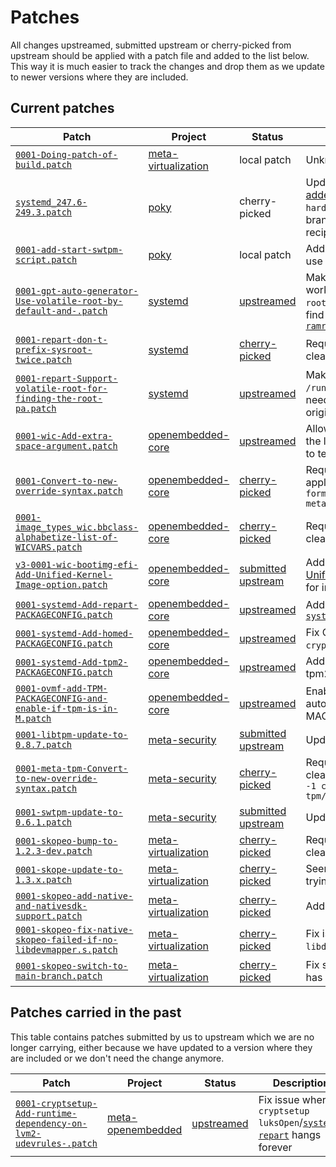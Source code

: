 # Patches
All changes upstreamed, submitted upstream or cherry-picked from upstream should be applied with a patch file and added to the list below. This way it is much easier to track the changes and drop them as we update to newer versions where they are included.

## Current patches
| Patch  | Project | Status | Description |
| - | - | - | - |
| [`0001-Doing-patch-of-build.patch`](../meta-k8s-setup/recipes-containers/runc/files/0001-Doing-patch-of-build.patch) | [meta-virtualization](https://git.yoctoproject.org/cgit/cgit.cgi/meta-virtualization/) | local patch | Unknown |
| [`systemd_247.6-249.3.patch`](../patches/poky/systemd/systemd_247.6-249.3.patch) | [poky](https://git.yoctoproject.org/cgit/cgit.cgi/poky) | cherry-picked | Update `systemd` for [TPM support added in v248](http://0pointer.net/blog/unlocking-luks2-volumes-with-tpm2-fido2-pkcs11-security-hardware-on-systemd-248.html). `git diff` between the `hardknott` ([b89bb2651d](https://git.yoctoproject.org/cgit/cgit.cgi/poky/commit/?id=b89bb2651d7c01084c84c40c3095ef93b36807fb)) and `master` branch ([a5b257006b](https://git.yoctoproject.org/cgit/cgit.cgi/poky/commit/?id=a5b257006b2c480d86e09909cdafb3c8ba05b863)) for the `systemd` recipe |
| [`0001-add-start-swtpm-script.patch`](../patches/poky/misc/0001-add-start-swtpm-script.patck) | [poky](https://git.yoctoproject.org/cgit/cgit.cgi/poky) | local patch | Adds our script, which starts swtpm to use with qemu, to the poky scrips dir.  |
| [`0001-gpt-auto-generator-Use-volatile-root-by-default-and-.patch`](../meta-k8s-setup/recipes-core/systemd/systemd/0001-gpt-auto-generator-Use-volatile-root-by-default-and-.patch) | [systemd](https://github.com/systemd/systemd) | [upstreamed](https://github.com/systemd/systemd/commit/b00651cf433012dea0c32db99af7cd0c542ea066) | Make [`systemd-gpt-auto-generator`](https://www.freedesktop.org/software/systemd/man/systemd-gpt-auto-generator.html) work with `/run/systemd/volatile-root`. This is needed as systemd can't find the original root partition due to [`ramrootfs`](../meta-k8s-setup/recipes-core/initrdscripts/initramfs-framework/ramrootfs) |
| [`0001-repart-don-t-prefix-sysroot-twice.patch`](../meta-k8s-setup/recipes-core/systemd/systemd/0001-repart-don-t-prefix-sysroot-twice.patch) | [systemd](https://github.com/systemd/systemd) | [cherry-picked](https://github.com/systemd/systemd/commit/6bbae9f8b33081b3647b7314497067e78363adc1) | Required for the next patch to apply cleanly |
| [`0001-repart-Support-volatile-root-for-finding-the-root-pa.patch`](../meta-k8s-setup/recipes-core/systemd/systemd/0001-repart-Support-volatile-root-for-finding-the-root-pa.patch) | [systemd](https://github.com/systemd/systemd) | [upstreamed](https://github.com/systemd/systemd/commit/54632d2ea405e9df9ca9c3c469c7d0feb3a85323) | Make [`systemd-repart`](https://www.freedesktop.org/software/systemd/man/systemd-repart.html) work with `/run/systemd/volatile-root`. This is needed as systemd can't find the original root partition due to [`ramrootfs`](../meta-k8s-setup/recipes-core/initrdscripts/initramfs-framework/ramrootfs) |
| [`0001-wic-Add-extra-space-argument.patch`](../patches/poky/misc/0001-wic-Add-extra-space-argument.patch) | [openembedded-core](https://git.openembedded.org/openembedded-core/) | [upstreamed](https://git.openembedded.org/openembedded-core/commit/?id=f81b188bcf5aa18746fd622eb7b5c0dcb0b5c93d) | Allow extra space to be added after the last partition, which makes it easier to test [`systemd-repart`](https://www.freedesktop.org/software/systemd/man/systemd-repart.html) in QEMU |
| [`0001-Convert-to-new-override-syntax.patch`](../patches/poky/misc/0001-Convert-to-new-override-syntax.patch) | [openembedded-core](https://git.openembedded.org/openembedded-core/) | [cherry-picked](https://git.openembedded.org/openembedded-core/commit/meta/classes/image_types_wic.bbclass?id=42344347be29f0997cc2f7636d9603b1fe1875ae) | Required for the next patch but one to apply cleanly. Created with `git format-patch -1 42344347be meta/classes/image_types_wic.bbclass` |
| [`0001-image_types_wic.bbclass-alphabetize-list-of-WICVARS.patch`](../patches/poky/misc/0001-image_types_wic.bbclass-alphabetize-list-of-WICVARS.patch) | [openembedded-core](https://git.openembedded.org/openembedded-core/) | [cherry-picked](https://git.openembedded.org/openembedded-core/commit/?id=aec6fcb98c7dabf16779efb333be09d73d9f4ee0) | Required for the next patch to apply cleanly |
| [`v3-0001-wic-bootimg-efi-Add-Unified-Kernel-Image-option.patch`](../patches/poky/misc/v3-0001-wic-bootimg-efi-Add-Unified-Kernel-Image-option.patch) | [openembedded-core](https://git.openembedded.org/openembedded-core/) | [submitted upstream](https://lists.openembedded.org/g/openembedded-core/topic/patch_v3_wic_bootimg_efi/85923375) | Add support to WIC for creating a [Unified Kernel Image](https://systemd.io/BOOT_LOADER_SPECIFICATION/#type-2-efi-unified-kernel-images), which is useful for implementing Secure Boot |
| [`0001-systemd-Add-repart-PACKAGECONFIG.patch`](../patches/poky/systemd/0001-systemd-Add-repart-PACKAGECONFIG.patch) | [openembedded-core](https://git.openembedded.org/openembedded-core/) | [upstreamed](https://git.openembedded.org/openembedded-core/commit/?id=a9fb51b75d4536d13734d91222bb0bc612555ae2) | Add `PACKAGECONFIG` for enabling [`systemd-repart`](https://www.freedesktop.org/software/systemd/man/systemd-repart.html) |
| [`0001-systemd-Add-homed-PACKAGECONFIG.patch`](../patches/poky/systemd/0001-systemd-Add-homed-PACKAGECONFIG.patch) | [openembedded-core](https://git.openembedded.org/openembedded-core/) | [upstreamed](https://git.openembedded.org/openembedded-core/commit/?id=fff339b5bd7789db5d0c024fc84490ac17fa4fe9) | Fix QA issue when `repart`, `openssl` and `cryptsetup` are enabled |
| [`0001-systemd-Add-tpm2-PACKAGECONFIG.patch`](../patches/poky/systemd/0001-systemd-Add-tpm2-PACKAGECONFIG.patch) | [openembedded-core](https://git.openembedded.org/openembedded-core/) | [upstreamed](https://git.openembedded.org/openembedded-core/commit/?id=7b7dfbfaedde775add3be7a3cb44b115d8ec5036) | Add PACKAGECONFIG for enabling tpm2 support |
| [`0001-ovmf-add-TPM-PACKAGECONFIG-and-enable-if-tpm-is-in-M.patch`](../patches/poky/misc/0001-ovmf-add-TPM-PACKAGECONFIG-and-enable-if-tpm-is-in-M.patch) | [openembedded-core](https://git.openembedded.org/openembedded-core/) | [upstreamed](https://git.openembedded.org/openembedded-core/commit/?id=e71280883c217d86b4636da6e549334183f1aff7) | Enable OVMF's TPM support automatically when tpm{,2} in MACHINE_FEATURES |
| [`0001-libtpm-update-to-0.8.7.patch`](../patches/meta-security/misc/0001-libtpm-update-to-0.8.7.patch) | [meta-security](https://git.yoctoproject.org/cgit/cgit.cgi/meta-security/) | [submitted upstream](https://lists.yoctoproject.org/g/yocto/topic/meta_security_patch/85897588) | Update `libtpms` to 0.8.7 |
| [`0001-meta-tpm-Convert-to-new-override-syntax.patch`](../patches/meta-security/misc/0001-meta-tpm-Convert-to-new-override-syntax.patch) | [meta-security](https://git.yoctoproject.org/cgit/cgit.cgi/meta-security/) | [cherry-picked](https://git.yoctoproject.org/cgit/cgit.cgi/meta-security/commit/meta-tpm/recipes-tpm/swtpm?id=c7632b927c4cb31d77caebe1390da21c630cfe0e) | Required for the next patch to apply cleanly. Created with `git format-patch -1 c7632b9 meta-tpm/recipes-tpm/swtpm/` |
| [`0001-swtpm-update-to-0.6.1.patch`](../patches/meta-security/misc/0001-swtpm-update-to-0.6.1.patch) | [meta-security](https://git.yoctoproject.org/cgit/cgit.cgi/meta-security/) | [submitted upstream](https://lists.yoctoproject.org/g/yocto/topic/meta_security_patch_swtpm/85898116) | Update `swtpm` to 0.6.1 |
| [`0001-skopeo-bump-to-1.2.3-dev.patch`](../patches/meta-virtualization/misc/0001-skopeo-bump-to-1.2.3-dev.patch) | [meta-virtualization](https://git.yoctoproject.org/cgit/cgit.cgi/meta-virtualization/) | [cherry-picked](https://git.yoctoproject.org/cgit/cgit.cgi/meta-virtualization/commit/?id=ce6815f6ce4756323736e6d2ec470dc94b7d9486) | Required for the next patch to apply cleanly |
| [`0001-skope-update-to-1.3.x.patch`](../patches/meta-virtualization/misc/0001-skope-update-to-1.3.x.patch) | [meta-virtualization](https://git.yoctoproject.org/cgit/cgit.cgi/meta-virtualization/) | [cherry-picked](https://git.yoctoproject.org/cgit/cgit.cgi/meta-virtualization/commit/?id=b22003973b19f1ee03337b9a47839563c9d3d19e) | Seems to fix a issue where Skopeo is trying to link to the host's `libgpgme.so` |
| [`0001-skopeo-add-native-and-nativesdk-support.patch`](../patches/meta-virtualization/misc/0001-skopeo-add-native-and-nativesdk-support.patch) | [meta-virtualization](https://git.yoctoproject.org/cgit/cgit.cgi/meta-virtualization/) | [cherry-picked](https://git.yoctoproject.org/cgit/cgit.cgi/meta-virtualization/commit/?id=bbf7ddbe0269cf3cb6d8dcae4495d7983d256016) | Add `native` and `nativesdk` support |
| [`0001-skopeo-fix-native-skopeo-failed-if-no-libdevmapper.s.patch`](../patches/meta-virtualization/misc/0001-skopeo-fix-native-skopeo-failed-if-no-libdevmapper.s.patch) | [meta-virtualization](https://git.yoctoproject.org/cgit/cgit.cgi/meta-virtualization/) | [cherry-picked](https://git.yoctoproject.org/cgit/cgit.cgi/meta-virtualization/commit/?id=c1bd680e12e56f2eea235d22548e0cf85185ab53) | Fix issue with the `native` support if no `libdevmapper.so.1.02` on host |
| [`0001-skopeo-switch-to-main-branch.patch`](../patches/meta-virtualization/misc/0001-skopeo-switch-to-main-branch.patch) | [meta-virtualization](https://git.yoctoproject.org/cgit/cgit.cgi/meta-virtualization/) | [cherry-picked](https://git.yoctoproject.org/cgit/cgit.cgi/meta-virtualization/commit/?id=ae44f7f5040a26abdc56c25b43b6a8bf13ae7535) | Fix source retrieval issue after Skopeo has migrated from `master` to `main` |

## Patches carried in the past
This table contains patches submitted by us to upstream which we are no longer carrying, either because we have updated to a version where they are included or we don't need the change anymore.

| Patch  | Project | Status | Description |
| - | - | - | - |
| [`0001-cryptsetup-Add-runtime-dependency-on-lvm2-udevrules-.patch`](../patches/meta-openembedded/misc/0001-cryptsetup-Add-runtime-dependency-on-lvm2-udevrules-.patch) |  [meta-openembedded](https://git.openembedded.org/meta-openembedded) | [upstreamed](https://git.openembedded.org/meta-openembedded/commit/?id=9b02aa12203adc6219a6e0f8b114058e2487b59f) | Fix issue where `cryptsetup luksOpen`/[`systemd-repart`](https://www.freedesktop.org/software/systemd/man/systemd-repart.html) hangs forever |
